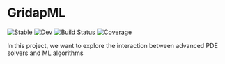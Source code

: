 # GridapML

[![Stable](https://img.shields.io/badge/docs-stable-blue.svg)](https://BadiaLab.github.io/GridapML.jl/stable)
[![Dev](https://img.shields.io/badge/docs-dev-blue.svg)](https://BadiaLab.github.io/GridapML.jl/dev)
[![Build Status](https://github.com/BadiaLab/GridapML.jl/actions/workflows/CI.yml/badge.svg?branch=main)](https://github.com/BadiaLab/GridapML.jl/actions/workflows/CI.yml?query=branch%3Amain)
[![Coverage](https://codecov.io/gh/BadiaLab/GridapML.jl/branch/main/graph/badge.svg)](https://codecov.io/gh/BadiaLab/GridapML.jl)

In this project, we want to explore the interaction between advanced PDE solvers and ML algorithms

